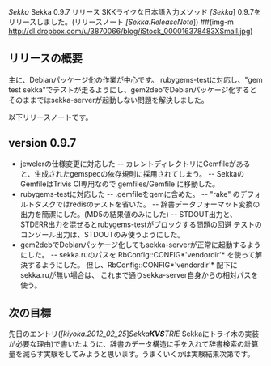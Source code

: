 *Sekka* Sekka 0.9.7 リリース
SKKライクな日本語入力メソッド *[Sekka*] 0.9.7をリリースしました。(リリースノート *[Sekka.ReleaseNote*])
 ##(img-m http://dl.dropbox.com/u/3870066/blog/iStock_000016378483XSmall.jpg)

## リリースの概要
主に、Debianパッケージ化の作業が中心です。
rubygems-testに対応し、"gem test sekka"でテストが走るようにし、gem2debでDebianパッケージ化するとそのままではsekka-serverが起動しない問題を解決しました。

以下リリースノートです。
## version 0.9.7
- jewelerの仕様変更に対応した
-- カレントディレクトリにGemfileがあると、生成されたgemspecの依存規則に採用されてしまう。
-- SekkaのGemfileはTrivis CI専用なので gemfiles/Gemfile に移動した。
- rubygems-testに対応した
-- .gemfileをgemに含めた。
-- "rake" のデフォルトタスクではredisのテストを省いた。
-- 辞書データフォーマット変換の出力を簡潔にした。(MD5の結果値のみにした)
-- STDOUT出力と、STDERR出力を混ぜるとrubygems-testがブロックする問題の回避
テストのコンソール出力は、STDOUTのみ使うようにした。
- gem2debでDebianパッケージ化してもsekka-serverが正常に起動するようにした。
-- sekka.ruのパスを RbConfig::CONFIG*'vendordir'* を使って解決するようにした。
 但し、RbConfig::CONFIG*'vendordir'* 配下にsekka.ruが無い場合は、
 これまで通りsekka-server自身からの相対パスを使う。

## 次の目標
先日のエントリ(*[kiyoka.2012_02_25*]*Sekka**KVS**TRIE* Sekkaにトライ木の実装が必要な理由)で書いたように、辞書のデータ構造に手を入れて辞書検索の計算量を減らす実験をしてみようと思います。うまくいくかは実験結果次第です。
